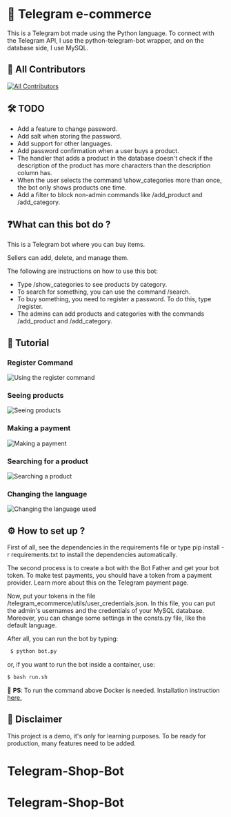 # 🤖 Telegram e-commerce

This is a Telegram bot made using the Python language. To connect with the Telegram API, I use the python-telegram-bot wrapper, and on the database side, I use MySQL.
## 💖 All Contributors

<a href="https://github.com/raulpy271/telegram_ecommerce/graphs/contributors">
 <img alt="All Contributors" src="https://contrib.rocks/image?repo=raulpy271/telegram_ecommerce"/>
</a>

## 🛠️ TODO

- Add a feature to change password.
- Add salt when storing the password.
- Add support for other languages.
- Add password confirmation when a user buys a product.
- The handler that adds a product in the database doesn't check if the description of the product has more characters than the description column has.
- When the user selects the command \show_categories more than once, the bot only shows products one time.
- Add a filter to block non-admin commands like /add_product and /add_category.

## ❓What can this bot do ?

This is a Telegram bot where you can buy items.

Sellers can add, delete, and manage them.

The following are instructions on how to use this bot:

- Type /show_categories to see products by category.
- To search for something, you can use the command /search.
- To buy something, you need to register a password. To do this, type /register.
- The admins can add products and categories with the commands /add_product and /add_category.

## 🚸 Tutorial

### Register Command

![Using the register command](./assets/register_command.gif)

### Seeing products

![Seeing products](./assets/show_categories_command.gif)

### Making a payment

![Making a payment](./assets/payment.gif)

### Searching for a product

![Searching a product](./assets/search.gif)

### Changing the language

![Changing the language used](./assets/changing_the_language.gif)

## ⚙️ How to set up ?

First of all, see the dependencies in the requirements file or type pip install -r requirements.txt to install the dependencies automatically.

The second process is to create a bot with the Bot Father and get your bot token. To make test payments, you should have a token from a payment provider. Learn more about this on the Telegram payment page.

Now, put your tokens in the file /telegram_ecommerce/utils/user_credentials.json. In this file, you can put the admin's usernames and the credentials of your MySQL database. Moreover, you can change some settings in the consts.py file, like the default language.

After all, you can run the bot by typing:

```sh
 $ python bot.py
```

or, if you want to run the bot inside a container, use:

```sh
$ bash run.sh
```

📌 **PS**: To run the command above Docker is needed. Installation instruction [here.](https://docs.docker.com/engine/install/)

## 🛑 Disclaimer

This project is a demo, it's only for learning purposes. To be ready for production, many features need to be added.


# Telegram-Shop-Bot
# Telegram-Shop-Bot

